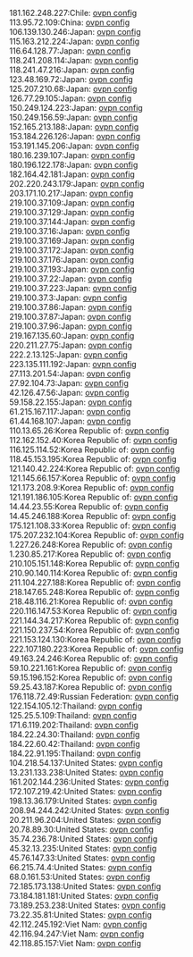 181.162.248.227:Chile: [ovpn config](vpn/181_162_248_227.ovpn)  
113.95.72.109:China: [ovpn config](vpn/113_95_72_109.ovpn)  
106.139.130.246:Japan: [ovpn config](vpn/106_139_130_246.ovpn)  
115.163.212.224:Japan: [ovpn config](vpn/115_163_212_224.ovpn)  
116.64.128.77:Japan: [ovpn config](vpn/116_64_128_77.ovpn)  
118.241.208.114:Japan: [ovpn config](vpn/118_241_208_114.ovpn)  
118.241.47.216:Japan: [ovpn config](vpn/118_241_47_216.ovpn)  
123.48.169.72:Japan: [ovpn config](vpn/123_48_169_72.ovpn)  
125.207.210.68:Japan: [ovpn config](vpn/125_207_210_68.ovpn)  
126.77.29.105:Japan: [ovpn config](vpn/126_77_29_105.ovpn)  
150.249.124.223:Japan: [ovpn config](vpn/150_249_124_223.ovpn)  
150.249.156.59:Japan: [ovpn config](vpn/150_249_156_59.ovpn)  
152.165.213.188:Japan: [ovpn config](vpn/152_165_213_188.ovpn)  
153.184.226.126:Japan: [ovpn config](vpn/153_184_226_126.ovpn)  
153.191.145.206:Japan: [ovpn config](vpn/153_191_145_206.ovpn)  
180.16.239.107:Japan: [ovpn config](vpn/180_16_239_107.ovpn)  
180.196.122.178:Japan: [ovpn config](vpn/180_196_122_178.ovpn)  
182.164.42.181:Japan: [ovpn config](vpn/182_164_42_181.ovpn)  
202.220.243.179:Japan: [ovpn config](vpn/202_220_243_179.ovpn)  
203.171.10.217:Japan: [ovpn config](vpn/203_171_10_217.ovpn)  
219.100.37.109:Japan: [ovpn config](vpn/219_100_37_109.ovpn)  
219.100.37.129:Japan: [ovpn config](vpn/219_100_37_129.ovpn)  
219.100.37.144:Japan: [ovpn config](vpn/219_100_37_144.ovpn)  
219.100.37.16:Japan: [ovpn config](vpn/219_100_37_16.ovpn)  
219.100.37.169:Japan: [ovpn config](vpn/219_100_37_169.ovpn)  
219.100.37.172:Japan: [ovpn config](vpn/219_100_37_172.ovpn)  
219.100.37.176:Japan: [ovpn config](vpn/219_100_37_176.ovpn)  
219.100.37.193:Japan: [ovpn config](vpn/219_100_37_193.ovpn)  
219.100.37.22:Japan: [ovpn config](vpn/219_100_37_22.ovpn)  
219.100.37.223:Japan: [ovpn config](vpn/219_100_37_223.ovpn)  
219.100.37.3:Japan: [ovpn config](vpn/219_100_37_3.ovpn)  
219.100.37.86:Japan: [ovpn config](vpn/219_100_37_86.ovpn)  
219.100.37.87:Japan: [ovpn config](vpn/219_100_37_87.ovpn)  
219.100.37.96:Japan: [ovpn config](vpn/219_100_37_96.ovpn)  
219.167.135.60:Japan: [ovpn config](vpn/219_167_135_60.ovpn)  
220.211.27.75:Japan: [ovpn config](vpn/220_211_27_75.ovpn)  
222.2.13.125:Japan: [ovpn config](vpn/222_2_13_125.ovpn)  
223.135.111.192:Japan: [ovpn config](vpn/223_135_111_192.ovpn)  
27.113.201.54:Japan: [ovpn config](vpn/27_113_201_54.ovpn)  
27.92.104.73:Japan: [ovpn config](vpn/27_92_104_73.ovpn)  
42.126.47.56:Japan: [ovpn config](vpn/42_126_47_56.ovpn)  
59.158.22.155:Japan: [ovpn config](vpn/59_158_22_155.ovpn)  
61.215.167.117:Japan: [ovpn config](vpn/61_215_167_117.ovpn)  
61.44.168.107:Japan: [ovpn config](vpn/61_44_168_107.ovpn)  
110.13.65.26:Korea Republic of: [ovpn config](vpn/110_13_65_26.ovpn)  
112.162.152.40:Korea Republic of: [ovpn config](vpn/112_162_152_40.ovpn)  
116.125.114.52:Korea Republic of: [ovpn config](vpn/116_125_114_52.ovpn)  
118.45.153.195:Korea Republic of: [ovpn config](vpn/118_45_153_195.ovpn)  
121.140.42.224:Korea Republic of: [ovpn config](vpn/121_140_42_224.ovpn)  
121.145.66.157:Korea Republic of: [ovpn config](vpn/121_145_66_157.ovpn)  
121.173.208.9:Korea Republic of: [ovpn config](vpn/121_173_208_9.ovpn)  
121.191.186.105:Korea Republic of: [ovpn config](vpn/121_191_186_105.ovpn)  
14.44.23.55:Korea Republic of: [ovpn config](vpn/14_44_23_55.ovpn)  
14.45.246.188:Korea Republic of: [ovpn config](vpn/14_45_246_188.ovpn)  
175.121.108.33:Korea Republic of: [ovpn config](vpn/175_121_108_33.ovpn)  
175.207.232.104:Korea Republic of: [ovpn config](vpn/175_207_232_104.ovpn)  
1.227.26.248:Korea Republic of: [ovpn config](vpn/1_227_26_248.ovpn)  
1.230.85.217:Korea Republic of: [ovpn config](vpn/1_230_85_217.ovpn)  
210.105.151.148:Korea Republic of: [ovpn config](vpn/210_105_151_148.ovpn)  
210.90.140.114:Korea Republic of: [ovpn config](vpn/210_90_140_114.ovpn)  
211.104.227.188:Korea Republic of: [ovpn config](vpn/211_104_227_188.ovpn)  
218.147.65.248:Korea Republic of: [ovpn config](vpn/218_147_65_248.ovpn)  
218.48.116.21:Korea Republic of: [ovpn config](vpn/218_48_116_21.ovpn)  
220.116.147.53:Korea Republic of: [ovpn config](vpn/220_116_147_53.ovpn)  
221.144.34.217:Korea Republic of: [ovpn config](vpn/221_144_34_217.ovpn)  
221.150.237.54:Korea Republic of: [ovpn config](vpn/221_150_237_54.ovpn)  
221.153.124.130:Korea Republic of: [ovpn config](vpn/221_153_124_130.ovpn)  
222.107.180.223:Korea Republic of: [ovpn config](vpn/222_107_180_223.ovpn)  
49.163.24.246:Korea Republic of: [ovpn config](vpn/49_163_24_246.ovpn)  
59.10.221.161:Korea Republic of: [ovpn config](vpn/59_10_221_161.ovpn)  
59.15.196.152:Korea Republic of: [ovpn config](vpn/59_15_196_152.ovpn)  
59.25.43.187:Korea Republic of: [ovpn config](vpn/59_25_43_187.ovpn)  
176.118.72.49:Russian Federation: [ovpn config](vpn/176_118_72_49.ovpn)  
122.154.105.12:Thailand: [ovpn config](vpn/122_154_105_12.ovpn)  
125.25.5.109:Thailand: [ovpn config](vpn/125_25_5_109.ovpn)  
171.6.119.202:Thailand: [ovpn config](vpn/171_6_119_202.ovpn)  
184.22.24.30:Thailand: [ovpn config](vpn/184_22_24_30.ovpn)  
184.22.60.42:Thailand: [ovpn config](vpn/184_22_60_42.ovpn)  
184.22.91.195:Thailand: [ovpn config](vpn/184_22_91_195.ovpn)  
104.218.54.137:United States: [ovpn config](vpn/104_218_54_137.ovpn)  
13.231.133.238:United States: [ovpn config](vpn/13_231_133_238.ovpn)  
161.202.144.236:United States: [ovpn config](vpn/161_202_144_236.ovpn)  
172.107.219.42:United States: [ovpn config](vpn/172_107_219_42.ovpn)  
198.13.36.179:United States: [ovpn config](vpn/198_13_36_179.ovpn)  
208.94.244.242:United States: [ovpn config](vpn/208_94_244_242.ovpn)  
20.211.96.204:United States: [ovpn config](vpn/20_211_96_204.ovpn)  
20.78.89.30:United States: [ovpn config](vpn/20_78_89_30.ovpn)  
35.74.236.78:United States: [ovpn config](vpn/35_74_236_78.ovpn)  
45.32.13.235:United States: [ovpn config](vpn/45_32_13_235.ovpn)  
45.76.147.33:United States: [ovpn config](vpn/45_76_147_33.ovpn)  
66.215.74.4:United States: [ovpn config](vpn/66_215_74_4.ovpn)  
68.0.161.53:United States: [ovpn config](vpn/68_0_161_53.ovpn)  
72.185.173.138:United States: [ovpn config](vpn/72_185_173_138.ovpn)  
73.184.181.181:United States: [ovpn config](vpn/73_184_181_181.ovpn)  
73.189.253.238:United States: [ovpn config](vpn/73_189_253_238.ovpn)  
73.22.35.81:United States: [ovpn config](vpn/73_22_35_81.ovpn)  
42.112.245.192:Viet Nam: [ovpn config](vpn/42_112_245_192.ovpn)  
42.116.94.247:Viet Nam: [ovpn config](vpn/42_116_94_247.ovpn)  
42.118.85.157:Viet Nam: [ovpn config](vpn/42_118_85_157.ovpn)  

